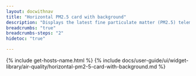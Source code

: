 ```yaml
---
layout: docwithnav
title: "Horizontal PM2.5 card with background"
description: "Displays the latest fine particulate matter (PM2.5) telemetry in a scalable horizontal layout with the background image."
breadcrumbs: "true"
breadcrumbs-steps: "2"
hidetoc: "true"

---
```

{% include get-hosts-name.html %}
{% include docs/user-guide/ui/widget-library/air-quality/horizontal-pm2-5-card-with-background.md %}
